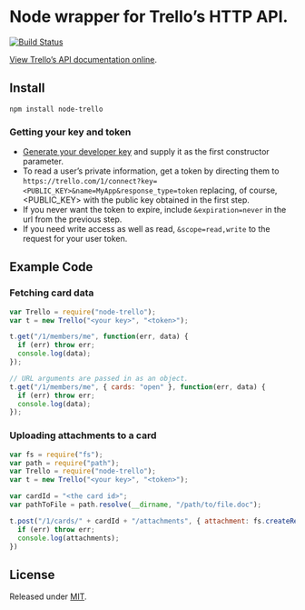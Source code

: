 # Node wrapper for Trello’s HTTP API.
[![Build Status](https://travis-ci.org/adunkman/node-trello.png?branch=master)](https://travis-ci.org/adunkman/node-trello)

[View Trello’s API documentation online][apidocs].

[apidocs]: https://trello.com/docs/
[trellotrello]: https://trello.com/board/trello-public-api/4ed7e27fe6abb2517a21383d

## Install
```
npm install node-trello
```

### Getting your key and token
* [Generate your developer key][devkey] and supply it as the first constructor parameter.
* To read a user’s private information, get a token by directing them to `https://trello.com/1/connect?key=<PUBLIC_KEY>&name=MyApp&response_type=token` replacing, of course, &lt;PUBLIC_KEY&gt; with the public key obtained in the first step.
* If you never want the token to expire, include `&expiration=never` in the url from the previous step.
* If you need write access as well as read, `&scope=read,write` to the request for your user token.

[devkey]: https://trello.com/1/appKey/generate

## Example Code
### Fetching card data
```javascript
var Trello = require("node-trello");
var t = new Trello("<your key>", "<token>");

t.get("/1/members/me", function(err, data) {
  if (err) throw err;
  console.log(data);
});

// URL arguments are passed in as an object.
t.get("/1/members/me", { cards: "open" }, function(err, data) {
  if (err) throw err;
  console.log(data);
});
```

### Uploading attachments to a card
```javascript
var fs = require("fs");
var path = require("path");
var Trello = require("node-trello");
var t = new Trello("<your key>", "<token>");

var cardId = "<the card id>";
var pathToFile = path.resolve(__dirname, "/path/to/file.doc");

t.post("/1/cards/" + cardId + "/attachments", { attachment: fs.createReadStream(pathToFile) }, function (err, attachments) {
  if (err) throw err;
  console.log(attachments);
})
```

## License

Released under [MIT](https://github.com/adunkman/node-trello/blob/master/LICENSE.md).
